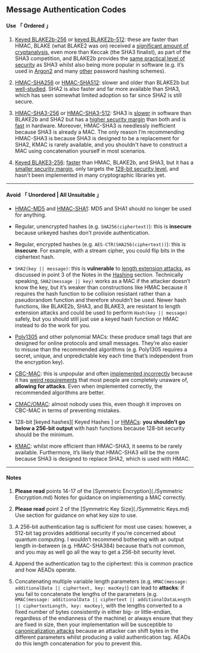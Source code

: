 [ Generated Hashing ]: https://doc.libsodium.org/hashing/generic_hashing
[ Analysis ]: https://nvlpubs.nist.gov/nistpubs/ir/2012/NIST.IR.7896.pdf
[ Same Security ]: https://eprint.iacr.org/2019/1492.pdf
[ RFC9106 ]: https://www.rfc-editor.org/rfc/rfc9106.html#name-introduction
[ Blake 2 ]: https://www.blake2.net/#us
[ HMAC SHA256 ]: https://doc.libsodium.org/advanced/hmac-sha2
[ SHA2 Studied ]: https://en.wikipedia.org/wiki/SHA-2#Cryptanalysis_and_validation
[ HMAC SHA3 256 ]: https://en.wikipedia.org/wiki/SHA-3
[ SHA 3 Slow ]: https://www.imperialviolet.org/2017/05/31/skipsha3.html
[ SHA 3 Security ]: https://csrc.nist.gov/csrc/media/projects/hash-functions/documents/sha-3_selection_announcement.pdf
[ SHA 3 Fast ]: https://keccak.team/2017/is_sha3_slow.html
[ Blake 3 ]: https://github.com/BLAKE3-team/BLAKE3#readme
[ Blake 3 Spec ]: https://github.com/BLAKE3-team/BLAKE3-specs/blob/master/blake3.pdf
[ HMAC Security ]: https://en.wikipedia.org/wiki/HMAC#Security
[ HMAC ]: https://en.wikipedia.org/wiki/HMAC
[ Length Extension Attack ]: https://en.wikipedia.org/wiki/Length_extension_attack
[ Poly1305 ]: https://doc.libsodium.org/advanced/poly1305
[ CBC-MAC ]: https://en.wikipedia.org/wiki/CBC-MAC
[ MAC Hate ]: https://blog.cryptographyengineering.com/2013/02/15/why-i-hate-cbc-mac/
[ Weird Requirements ]: https://en.wikipedia.org/wiki/CBC-MAC#Security_with_fixed_and_variable-length_messages
[ CMAC ]: https://en.wikipedia.org/wiki/One-key_MAC
[ Keyed Hashing ]: https://doc.libsodium.org/hashing/generic_hashing#usage
[ KMAC ]: https://en.wikipedia.org/wiki/SHA-3#Additional_instances
[ Canonicalization Attack ]: https://soatok.blog/2021/07/30/canonicalization-attacks-against-macs-and-signatures/





## Message Authentication Codes


#### Use 「 Ordered 」

1. [Keyed BLAKE2b-256][ Generated Hashing ] or [keyed BLAKE2b-512][ Generated Hashing ]: these are faster than HMAC, BLAKE (what BLAKE2 was on) received a [significant amount of cryptanalysis][ Analysis ], even more than Keccak (the SHA3 finalist), as part of the SHA3 competition, and BLAKE2b provides the [same practical level of security][ Same Security ] as SHA3 whilst also being more popular in software (e.g. it’s used in [Argon2][ RFC9106 ] and many [other][ Blake 2 ] password hashing schemes).

2. [HMAC-SHA256][ HMAC SHA256 ] or [HMAC-SHA512][ HMAC SHA256 ]: slower and older than BLAKE2b but [well-studied][ SHA2 Studied ]. SHA2 is also faster and far more available than SHA3, which has seen somewhat limited adoption so far since SHA2 is still secure.

3. [HMAC-SHA3-256][ HMAC SHA3 256 ] or [HMAC-SHA3-512][ HMAC SHA3 256 ]: SHA3 is [slower][ SHA 3 Slow ] in software than BLAKE2b and SHA2 but has a [higher security margin][ SHA 3 Security ] than both and is [fast][ SHA 3 Fast ] in hardware. Moreover, HMAC-SHA3 is needlessly inefficient because SHA3 is already a MAC. The only reason I’m recommending HMAC-SHA3 is because SHA3 is designed to be a replacement for SHA2, KMAC is rarely available, and you shouldn't have to construct a MAC using concatenation yourself in most scenarios.

4. [Keyed BLAKE3-256][ Blake 3 ]: [faster][ Blake 3 Spec ] than HMAC, BLAKE2b, and SHA3, but it has a [smaller security margin][ Blake 3 Spec ], only targets the [128-bit security level][ Blake 3 Spec ], and hasn't been implemented in many cryptographic libraries yet.


---

#### Avoid 「 Unordered | All Unsuitable 」

- [HMAC-MD5][ HMAC Security ] and [HMAC-SHA1][ HMAC ]: MD5 and SHA1 should no longer be used for anything.

- Regular, unencrypted hashes (e.g. `SHA256(ciphertext)`): this is **insecure** because unkeyed hashes don't provide authentication.

- Regular, encrypted hashes (e.g. `AES-CTR(SHA256(ciphertext))`): this is **insecure**. For example, with a stream cipher, you could flip bits in the ciphertext hash.

- `SHA2(key || message)`: this is **vulnerable** to [length extension attacks][ Length Extension Attack ], as discussed in point 3 of the Notes in the [Hashing](./Hashing.md) section. Technically speaking, `SHA2(message || key)` works as a MAC if the attacker doesn’t know the key, but it’s weaker than constructions like HMAC because it requires the hash function to be collision resistant rather than a pseudorandom function and therefore shouldn’t be used. Newer hash functions, like BLAKE2b, SHA3, and BLAKE3, are resistant to length extension attacks and could be used to perform `Hash(key || message)` safely, but you should still just use a keyed hash function or HMAC instead to do the work for you.

- [Poly1305][ Poly1305 ] and other polynomial MACs: these produce small tags that are designed for online protocols and small messages. They’re also easier to misuse than the recommended algorithms (e.g. Poly1305 requires a secret, unique, and unpredictable key each time that’s independent from the encryption key).

- [CBC-MAC][ CBC-MAC ]: this is unpopular and often [implemented incorrectly][ MAC Hate ] because it has [weird requirements][ Weird Requirements ] that most people are completely unaware of, **allowing for attacks**. Even when implemented correctly, the recommended algorithms are better.

- [CMAC/OMAC][ CMAC ]: almost nobody uses this, even though it improves on CBC-MAC in terms of preventing mistakes.

- 128-bit [keyed hashes][ Keyed Hashes ] or [HMACs][ HMAC ]: **you shouldn’t go below a 256-bit output** with hash functions because 128-bit security should be the minimum.

- [KMAC][ KMAC ]: whilst more efficient than HMAC-SHA3, it seems to be rarely available. Furthermore, it’s likely that HMAC-SHA3 will be the norm because SHA3 is designed to replace SHA2, which is used with HMAC.


---

#### Notes

1. **Please read** points 14-17 of the [Symmetric Encryption](./Symmetric Encryption.md) Notes for guidance on implementing a MAC correctly.

2. **Please read** point 2 of the [Symmetric Key Size](./Symmetric Keys.md) Use section for guidance on what key size to use.

3. A 256-bit authentication tag is sufficient for most use cases: however, a 512-bit tag provides additional security if you’re concerned about quantum computing. I wouldn’t recommend bothering with an output length in-between (e.g. HMAC-SHA384) because that’s not common, and you may as well go all the way to get a 256-bit security level.

4. Append the authentication tag to the ciphertext: this is common practice and how AEADs operate.

5. Concatenating multiple variable length parameters (e.g. `HMAC(message: additionalData || ciphertext, key: macKey)`) can lead to **attacks**: if you fail to concatenate the lengths of the parameters (e.g. `HMAC(message: additionalData || ciphertext || additionalDataLength || ciphertextLength, key: macKey)`, with the lengths converted to a fixed number of bytes consistently in either big- or little-endian, regardless of the endianness of the machine) or always ensure that they are fixed in size, then your implementation will be susceptible to [canonicalization attacks][ Canonicalization Attack ] because an attacker can shift bytes in the different parameters whilst producing a valid authentication tag. AEADs do this length concatenation for you to prevent this.
